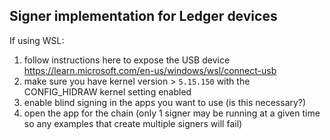 Signer implementation for Ledger devices
----------------------------------------


If using WSL:

1) follow instructions here to expose the USB device https://learn.microsoft.com/en-us/windows/wsl/connect-usb
2) make sure you have kernel version > `5.15.150` with the CONFIG_HIDRAW kernel setting enabled
3) enable blind signing in the apps you want to use (is this necessary?)
4) open the app for the chain (only 1 signer may be running at a given time so any examples that create multiple signers will fail)